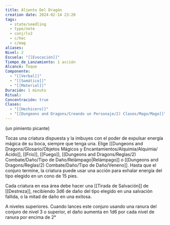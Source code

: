 ```yaml
---
title: Aliento Del Dragón
creation date: 2024-02-14 23:20
tags:
  - state/seedling
  - type/note
  - conj/lv2
  - c/hec
  - c/mag
aliases: 
Nivel: 2
Escuela: "[[Evocación]]"
Tiempo_de_Lanzamiento: 1 acción
Alcance: Toque
Componente:
  - "[[Verbal]]"
  - "[[Somático]]"
  - "[[Material]]"
Duración: 1 minuto
Ritual: 
Concentración: true
Clases:
  - "[[Hechicero]]"
  - "[[Dungeons and Dragons/Creando un Personaje/2) Clases/Mago/Mago]]"
---
```

(un pimiento picante)

Tocas una criatura dispuesta y la imbuyes con el poder de expulsar energía mágica de su boca, siempre que tenga una. Elige [[Dungeons and Dragons/Glosario/Objetos Mágicos y Encantamientos/Alquimia/Alquimia/Ácido]], [[Frío]], [[Fuego]], [[Dungeons and Dragons/Reglas/2) Combate/Daño/Tipo de Daño/Relámpago|Relámpago]] o [[Dungeons and Dragons/Reglas/2) Combate/Daño/Tipo de Daño/Veneno]]. Hasta que el conjuro termine, la criatura puede usar una acción para exhalar energía del tipo elegido en un cono de 15 pies. 

Cada criatura en esa área debe hacer una [[Tirada de Salvación]] de [[Destreza]], recibiendo 3d6 de daño del tipo elegido en una salvación fallida, o la mitad de daño en una exitosa.

A niveles superiores. Cuando lances este conjuro usando una ranura del conjuro de nivel 3 o superior, el daño aumenta en 1d6 por cada nivel de ranura por encima de 2°
